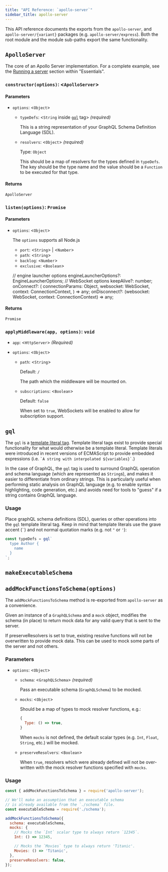 ```yaml
---
title: "API Reference: `apollo-server`"
sidebar_title: apollo-server
---
```


This API reference documents the exports from the `apollo-server`, and `apollo-server/{variant}` packages (e.g. `apollo-server/express`).  Both the root module and the module sub-paths export the same functionality.

## `ApolloServer`

The core of an Apollo Server implementation.  For a complete example, see the [Running a server](../essentials/server) section within "Essentials".

### `constructor(options)`: <`ApolloServer`>

#### Parameters

* `options`: <`Object`>
  * `typeDefs`: <`String` inside [`gql`](#gql) tag> _(required)_

    This is a string representation of your GraphQL Schema Definition Language (SDL).

  * `resolvers`: <`Object`> _(required)_

    Type: `Object`

    This should be a map of resolvers for the types defined in `typeDefs`.  The key should be the type name and the value should be a `Function` to be executed for that type.

#### Returns

`ApolloServer`

### `listen(options)`: `Promise`

#### Parameters

* `options`: <`Object`>

  The `options` supports all Node.js

  * `port`: <`String`> | <`Number`>
  * `path`: <`String`>
  * `backlog`: <`Number`>
  * `exclusive`: <`Boolean`>

  // engine launcher options
  engineLauncherOptions?: EngineLauncherOptions;
  // WebSocket options
  keepAlive?: number;
  onConnect?: (
    connectionParams: Object,
    websocket: WebSocket,
    context: ConnectionContext,
  ) => any;
  onDisconnect?: (websocket: WebSocket, context: ConnectionContext) => any;

#### Returns

`Promise`

### `applyMiddleware(app, options)`: `void`

* `app`: <`HttpServer`> _(Required)_

* `options`: <`Object`>

  * `path`: <`String`>

    Default: `/`

    The path which the middleware will be mounted on.

  * `subscriptions`: <`Boolean`>

    Default: `false`

    When set to `true`, WebSockets will be enabled to allow for subscription support.

## `gql`

The `gql` is a [template literal tag](https://developer.mozilla.org/en-US/docs/Web/JavaScript/Reference/Template_literals#Tagged_templates).  Template literal tags exist to provide special functionality for what would otherwise be a template literal.  Template literals were introduced in recent versions of ECMAScript to provide embedded expressions (i.e. `` `A string with interpolated ${variables}` ``.)

In the case of GraphQL, the `gql` tag is used to surround GraphQL operation and schema language (which are represented as `String`s), and makes it easier to differentiate from ordinary strings.  This is particularly useful when performing static analysis on GraphQL language (e.g. to enable syntax highlighting, code generation, etc.) and avoids need for tools to "guess" if a string contains GraphQL language.

### Usage

Place graphQL schema definitions (SDL), queries or other operations into the `gql` template literal tag.  Keep in mind that template literals use the grave accent (`` ` ``) and not normal quotation marks (e.g. not `"` or `'`):

```js
const typeDefs = gql`
  type Author {
    name
  }
`;
```

## `makeExecutableSchema`

## `addMockFunctionsToSchema(options)`

The `addMockFunctionsToSchema` method is re-exported from `apollo-server` as a convenience.

Given an instance of a `GraphQLSchema` and a `mock` object, modifies the schema (in place) to return mock data for any valid query that is sent to the server.

If preserveResolvers is set to true, existing resolve functions will not be overwritten to provide mock data. This can be used to mock some parts of the server and not others.

### Parameters

* `options`: <`Object`>
  * `schema`: <`GraphQLSchema`> _(required)_

    Pass an executable schema (`GraphQLSchema`) to be mocked.

  * `mocks`: <`Object`>

    Should be a map of types to mock resolver functions, e.g.:

    ```js
    {
      Type: () => true,
    }
    ```

    When `mocks` is not defined, the default scalar types (e.g. `Int`, `Float`, `String`, etc.) will be mocked.

  * `preserveResolvers`: <`Boolean`>

    When `true`, resolvers which were already defined will not be over-written with the mock resolver functions specified with `mocks`.

### Usage


```js
const { addMockFunctionsToSchema } = require('apollo-server');

// We'll make an assumption that an executable schema
// is already available from the `./schema` file.
const executableSchema = require('./schema');

addMockFunctionsToSchema({
  schema: executableSchema,
  mocks: {
    // Mocks the `Int` scalar type to always return `12345`.
    Int: () => 12345,

    // Mocks the `Movies` type to always return 'Titanic'.
    Movies: () => 'Titanic',
  },
  preserveResolvers: false,
});
```
